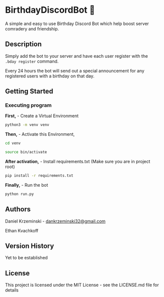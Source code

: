 # BirthdayDiscordBot 🎂

A simple and easy to use Birthday Discord Bot which help boost server comradery and friendship. 

## Description

Simply add the bot to your server and have each user register with the ```.bday register``` command.

Every 24 hours the bot will send out a special announcement for any registered users with a birthday on that day.

## Getting Started

### Executing program

**First,** - Create a Virtual Environment

```bash
python3 -m venv venv
```

**Then,** - Activate this Environment,

```bash
cd venv
```

```bash
source bin/activate
```

**After activation,** - Install requirements.txt (Make sure you are in project root)

```bash
pip install -r requirements.txt
```

**Finally,** - Run the bot

```bash
python run.py
```

## Authors

Daniel Krzeminski - dankrzeminski32@gmail.com

Ethan Kvachkoff

## Version History

Yet to be established

## License

This project is licensed under the MIT License - see the LICENSE.md file for details
